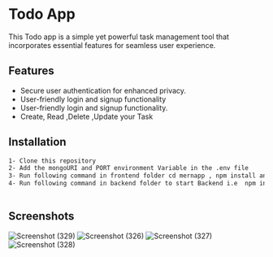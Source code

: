 
# Todo App

This Todo app is a simple yet powerful task management tool that incorporates essential features for seamless user experience.




## Features

- Secure user authentication for enhanced privacy.
- User-friendly login and signup functionality
- User-friendly login and signup functionality.
- Create, Read ,Delete ,Update your Task



## Installation


```bash
1- Clone this repository
2- Add the mongoURI and PORT environment Variable in the .env file
3- Run following command in frontend folder cd mernapp , npm install and npm start
4- Run following command in backend folder to start Backend i.e  npm install and nodemon index.js
  
```
    
## Screenshots

![Screenshot (329)](https://github.com/electrophileee/MyTodoApp/assets/122749889/75a4ab1e-4369-4aae-a6f9-f7ff5bf0315c)
![Screenshot (326)](https://github.com/electrophileee/MyTodoApp/assets/122749889/7d875645-95eb-46b1-a47e-3103e65cde15)
![Screenshot (327)](https://github.com/electrophileee/MyTodoApp/assets/122749889/9b92f71c-a85f-42c9-834f-4400b36d37c7)
![Screenshot (328)](https://github.com/electrophileee/MyTodoApp/assets/122749889/053cc6b1-83d7-4ce9-b664-1d7ed973ca84)



